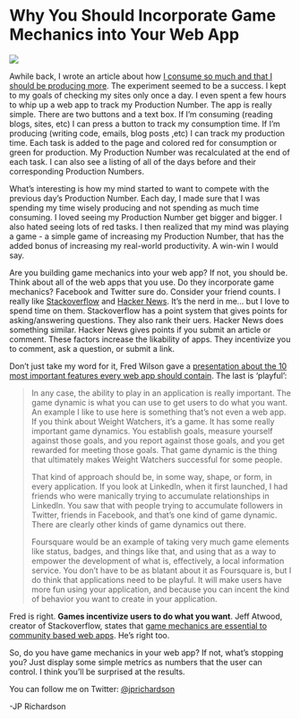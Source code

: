 <!--
id: 730628061
link: http://loudjet.com/a/game-mechanics-web-app
slug: game-mechanics-web-app
date: Thu Jun 24 2010 02:38:00 GMT-0500 (CDT)
publish: 2010-06-024
tags: web-apps
-->


Why You Should Incorporate Game Mechanics into Your Web App
===========================================================

![](http://media.tumblr.com/tumblr_l4id7fuQrp1qzbc4f.jpg)

Awhile back, I wrote an article about how [I consume so much and that I
should be producing
more](http://loudjet.com/a/less-consumption-more-production).
The experiment seemed to be a success. I kept to my goals of checking my
sites only once a day. I even spent a few hours to whip up a web app to
track my Production Number. The app is really simple. There are two
buttons and a text box. If I’m consuming (reading blogs, sites, etc) I
can press a button to track my consumption time. If I’m producing
(writing code, emails, blog posts ,etc) I can track my production time.
Each task is added to the page and colored red for consumption or green
for production. My Production Number was recalculated at the end of each
task. I can also see a listing of all of the days before and their
corresponding Production Numbers.

What’s interesting is how my mind started to want to compete with the
previous day’s Production Number. Each day, I made sure that I was
spending my time wisely producing and not spending as much time
consuming. I loved seeing my Production Number get bigger and bigger. I
also hated seeing lots of red tasks. I then realized that my mind was
playing a game - a simple game of increasing my Production Number, that
has the added bonus of increasing my real-world productivity. A win-win
I would say.

Are you building game mechanics into your web app? If not, you should
be. Think about all of the web apps that you use. Do they incorporate
game mechanics? Facebook and Twitter sure do. Consider your friend
counts. I really like [Stackoverflow](http://stackoverflow.com) and
[Hacker News](http://news.ycombinator.com). It’s the nerd in me… but I
love to spend time on them. Stackoverflow has a point system that gives
points for asking/answering questions. They also rank their uers. Hacker
News does something similar. Hacker News gives points if you submit an
article or comment. These factors increase the likability of apps. They
incentivize you to comment, ask a question, or submit a link.

Don’t just take my word for it, Fred Wilson gave a [presentation about
the 10 most important features every web app should
contain](http://carsonified.com/blog/business/fred-wilsons-10-golden-principles-of-successful-web-apps/).
The last is ‘playful’:

> In any case, the ability to play in an application is really
> important. The game dynamic is what you can use to get users to do
> what you want. An example I like to use here is something that’s not
> even a web app. If you think about Weight Watchers, it’s a game. It
> has some really important game dynamics. You establish goals, measure
> yourself against those goals, and you report against those goals, and
> you get rewarded for meeting those goals. That game dynamic is the
> thing that ultimately makes Weight Watchers successful for some
> people.
>
> That kind of approach should be, in some way, shape, or form, in every
> application. If you look at LinkedIn, when it first launched, I had
> friends who were manically trying to accumulate relationships in
> LinkedIn. You saw that with people trying to accumulate followers in
> Twitter, friends in Facebook, and that’s one kind of game dynamic.
> There are clearly other kinds of game dynamics out there.
>
> Foursquare would be an example of taking very much game elements like
> status, badges, and things like that, and using that as a way to
> empower the development of what is, effectively, a local information
> service. You don’t have to be as blatant about it as Foursquare is,
> but I do think that applications need to be playful. It will make
> users have more fun using your application, and because you can incent
> the kind of behavior you want to create in your application. 

Fred is right. **Games incentivize users to do what you want**. Jeff
Atwood, creator of Stackoverflow, states that [game mechanics are
essential to community based web
apps](http://www.codinghorror.com/blog/2009/03/the-worlds-largest-mmorpg-youre-playing-it-right-now.html).
He’s right too.

So, do you have game mechanics in your web app? If not, what’s stopping
you? Just display some simple metrics as numbers that the user can
control. I think you’ll be surprised at the results.

You can follow me on Twitter:
[@jprichardson](http://twitter.com/jprichardson)

-JP Richardson

